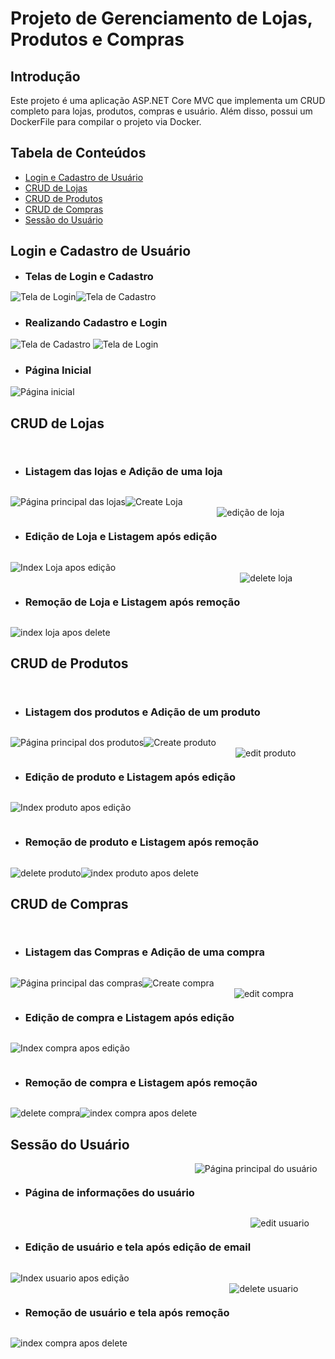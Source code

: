 # Projeto de Gerenciamento de Lojas, Produtos e Compras
## Introdução
Este projeto é uma aplicação ASP.NET Core MVC que implementa um CRUD completo para lojas, produtos, compras e usuário. Além disso, possui um DockerFile para compilar o projeto via Docker.

## Tabela de Conteúdos
- [Login e Cadastro de Usuário](#login-e-cadastro-de-usuário)
- [CRUD de Lojas](#crud-de-lojas)
- [CRUD de Produtos](#crud-de-produtos)
- [CRUD de Compras](#crud-de-compras)
- [Sessão do Usuário](#sessão-do-usuário)

## Login e Cadastro de Usuário

<ul>
  <li><h3 style="display: inline;">Telas de Login e Cadastro</h3></li>
</ul>
<div style="display: flex; flex-wrap: wrap;">
  <img src="./Capturas%20TD4/Tela_Login.PNG" alt="Tela de Login"/>
  <img src="./Capturas%20TD4/Tela_Cadastro.PNG" alt="Tela de Cadastro"/>
</div>

<ul>
   <li><h3> Realizando Cadastro e Login</h3> </li>
</ul>
  <img src="./Capturas%20TD4/Realizando_Cadastro.PNG" alt="Tela de Cadastro"/>
  <img src="./Capturas%20TD4/Realizando_Login.PNG" alt="Tela de Login"/>

<ul>
   <li><h3> Página Inicial</h3> </li>
</ul>
  <img src="./Capturas%20TD4/Pagina%20Inicial.PNG" alt="Página inicial"/>
</div>

## CRUD de Lojas
<div style="display: flex; flex-wrap: wrap;">
  <ul>
   <li><h3> Listagem das lojas e Adição de uma loja </h3> </li>
  </ul>
  <img src="./Capturas%20TD4/Index_Lojas.PNG" alt="Página principal das lojas"/>
  <img src="./Capturas%20TD4/Create_Loja.PNG" alt="Create Loja""/>

  <ul>
   <li><h3> Edição de Loja e Listagem após edição </h3> </li>
  </ul>
  <img src="./Capturas%20TD4/Edit_Loja.PNG" alt="edição de loja"/>
  <img src="./Capturas%20TD4/Index_Loja_Apos_Edicao.PNG" alt="Index Loja apos edição"/>

  <ul>
   <li><h3> Remoção de Loja e Listagem após remoção</h3> </li>
  </ul>
  <img src="./Capturas%20TD4/Delete_Loja.PNG" alt="delete loja"/>
  <img src="./Capturas%20TD4/Loja_Apos_Delete.PNG" alt="index loja apos delete"/>
</div>

## CRUD de Produtos
<div style="display: flex; flex-wrap: wrap;">
  <ul>
   <li><h3> Listagem dos produtos e Adição de um produto</h3> </li>
  </ul>
  <img src="./Capturas%20TD4/Index_Produto.PNG" alt="Página principal dos produtos"/>
  <img src="./Capturas%20TD4/Create_Produto.PNG" alt="Create produto"/>

  <ul>
   <li><h3> Edição de produto e Listagem após edição</h3> </li>
  </ul>
  <img src="./Capturas%20TD4/Edit_Produto.PNG" alt="edit produto"/>
  <img src="./Capturas%20TD4/Index_Produto_Apos_Edit.PNG" alt="Index produto apos edição"/>

  <ul>
   <li><h3> Remoção de produto e Listagem após remoção</h3> </li>
  </ul>
  <img src="./Capturas%20TD4/Delete_Produto.PNG" alt="delete produto"/>
  <img src="./Capturas%20TD4/Index_Produto_Apos_Delete.PNG" alt="index produto apos delete"/>
</div>

## CRUD de Compras
<div style="display: flex; flex-wrap: wrap;">
  <ul>
   <li><h3> Listagem das Compras e Adição de uma compra</h3> </li>
  </ul>
  <img src="./Capturas%20TD4/Index_Compra.PNG" alt="Página principal das compras"/>
  <img src="./Capturas%20TD4/Create_Compra.PNG" alt="Create compra"/>

  <ul>
   <li><h3> Edição de compra e Listagem após edição</h3> </li>
  </ul>
  <img src="./Capturas%20TD4/Edit_Compra.PNG" alt="edit compra"/>
  <img src="./Capturas%20TD4/Index_Compra_Apos_Edit.PNG" alt="Index compra apos edição"/>

  <ul>
   <li><h3> Remoção de compra e Listagem após remoção</h3> </li>
  </ul>
  <img src="./Capturas%20TD4/Delete_Compra.PNG" alt="delete compra"/>
  <img src="./Capturas%20TD4/Index_Compra_Apos_Delete.PNG" alt="index compra apos delete"/>
</div>

## Sessão do Usuário
<div style="display: flex; flex-wrap: wrap;">
  <ul>
   <li><h3> Página de informações do usuário</h3> </li>
  </ul>
  <img src="./Capturas%20TD4/Index_Usuario.PNG" alt="Página principal do usuário"/>

   <ul>
   <li><h3> Edição de usuário e tela após edição de email</h3> </li>
  </ul>
  <img src="./Capturas%20TD4/Edit_Usuario.PNG" alt="edit usuario"/>
  <img src="./Capturas%20TD4/Index_Usuario_Apos_Edit.PNG" alt="Index usuario apos edição"/>

   <ul>
   <li><h3> Remoção de usuário e tela após remoção</h3> </li>
  </ul>
  <img src="./Capturas%20TD4/Delete_Usuario.PNG" alt="delete usuario"/>
  <img src="./Capturas%20TD4/Apos_Deletar_Usuario.PNG" alt="index compra apos delete"/>
</div>

